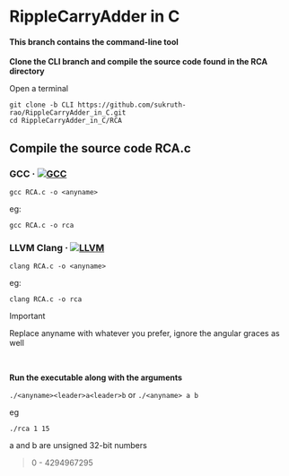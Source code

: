 # RippleCarryAdder in C
#### This branch contains the command-line tool

**Clone the CLI branch and compile the source code found in the RCA directory**


Open a terminal
```
git clone -b CLI https://github.com/sukruth-rao/RippleCarryAdder_in_C.git
cd RippleCarryAdder_in_C/RCA
```

## Compile the source code RCA.c

### GCC &middot; [![GCC](https://img.shields.io/badge/GCC-red)](https://gcc.gnu.org/)
`gcc RCA.c -o <anyname>`

eg:
```
gcc RCA.c -o rca
```

### LLVM Clang &middot; [![LLVM](https://img.shields.io/badge/LLVM-green)](https://llvm.org/)
`clang RCA.c -o <anyname>`

eg:
```
clang RCA.c -o rca
```
> [!IMPORTANT]
> Replace anyname with whatever you prefer, ignore the angular graces as well
&nbsp;

&nbsp;


**Run the executable along with the arguments**
&nbsp;

`./<anyname><leader>a<leader>b`
or
`./<anyname> a b`

eg
```
./rca 1 15
```

a and b are unsigned 32-bit numbers 
> 0 - 4294967295

